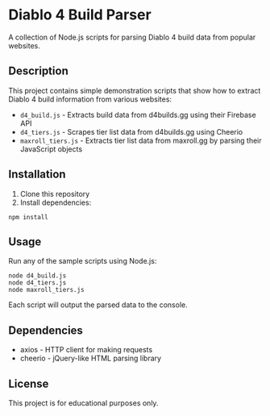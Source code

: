 # Diablo 4 Build Parser

A collection of Node.js scripts for parsing Diablo 4 build data from popular websites.

## Description

This project contains simple demonstration scripts that show how to extract Diablo 4 build information from various websites:

- `d4_build.js` - Extracts build data from d4builds.gg using their Firebase API
- `d4_tiers.js` - Scrapes tier list data from d4builds.gg using Cheerio
- `maxroll_tiers.js` - Extracts tier list data from maxroll.gg by parsing their JavaScript objects

## Installation

1. Clone this repository
2. Install dependencies:
```
npm install
```

## Usage

Run any of the sample scripts using Node.js:

```
node d4_build.js
node d4_tiers.js
node maxroll_tiers.js
```

Each script will output the parsed data to the console.

## Dependencies

- axios - HTTP client for making requests
- cheerio - jQuery-like HTML parsing library

## License

This project is for educational purposes only.